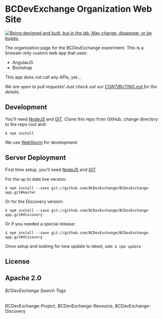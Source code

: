 # BCDevExchange Organization Web Site #
<a rel="discovery" href="https://github.com/BCDevExchange/docs/wiki/Project-States"><img alt="Being designed and built, but in the lab. May change, disappear, or be buggy." style="border-width:0" src="https://img.shields.io/badge/BCDevExchange-Discovery-yellow.svg" title="Being designed and built, but in the lab. May change, disappear, or be buggy." /></a>


The organization page for the BCDevExchange experiment.  This is a browser only custom web app that uses:

-  AngularJS 
-  Bootstrap

This app does not call any APIs, yet...

*We are open to pull requests! 
Just check out our [CONTIBUTING.md](https://github.com/BCDevExchange/BCDevExchange-app/blob/master/CONTRIBUTING.md) for the details.*

## Development ##

You'll need [NodeJS](http://nodejs.org/) and [GIT](http://git-scm.com/downloads). Clone this repo from GitHub, change directory to the repo root and:

`$ npm install `

We use [WebStorm](https://www.jetbrains.com/webstorm/download/) for development.  

## Server Deployment ##

First time setup, you'll need [NodeJS](http://nodejs.org/) and [GIT](http://git-scm.com/downloads).

For the up to date live version:

`$ npm install --save git://github.com/BCDevExchange/BCDevExchange-app.git#master`

Or for the Discovery version:

`$ npm install --save git://github.com/BCDevExchange/BCDevExchange-app.git#discovery`

Or if you needed a special release:

`$ npm install --save git://github.com/BCDevExchange/BCDevExchange-app.git#discovery`

Once setup and looking for new update to latest, use:
`$ npm update`

## License ##
Apache 2.0
----------
###### BCDevExchange Search Tags ######
BCDevExchange-Project, BCDevExchange-Resource, BCDevExchange-Discovery
